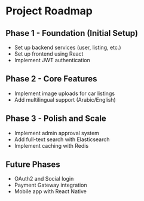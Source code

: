 # Project Roadmap

## Phase 1 - Foundation (Initial Setup)
- Set up backend services (user, listing, etc.)
- Set up frontend using React
- Implement JWT authentication

## Phase 2 - Core Features
- Implement image uploads for car listings
- Add multilingual support (Arabic/English)

## Phase 3 - Polish and Scale
- Implement admin approval system
- Add full-text search with Elasticsearch
- Implement caching with Redis

## Future Phases
- OAuth2 and Social login
- Payment Gateway integration
- Mobile app with React Native
